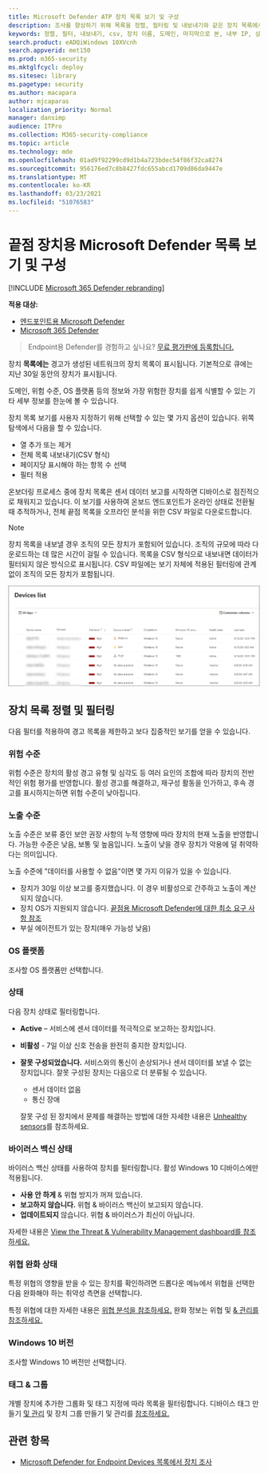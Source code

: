```yaml
---
title: Microsoft Defender ATP 장치 목록 보기 및 구성
description: 조사를 향상하기 위해 목록을 정렬, 필터링 및 내보내기와 같은 장치 목록에서 사용할 수 있는 사용 가능한 기능에 대해 자세히 알아보습니다.
keywords: 정렬, 필터, 내보내기, csv, 장치 이름, 도메인, 마지막으로 본, 내부 IP, 상태, 활성 경고, 활성 맬웨어 감지, 위협 범주, 경고 검토, 네트워크, 연결, 맬웨어, 유형, 암호 도용자, 랜섬웨어, 악용, 위협, 일반 맬웨어, 원치 않는 소프트웨어
search.product: eADQiWindows 10XVcnh
search.appverid: met150
ms.prod: m365-security
ms.mktglfcycl: deploy
ms.sitesec: library
ms.pagetype: security
ms.author: macapara
author: mjcaparas
localization_priority: Normal
manager: dansimp
audience: ITPro
ms.collection: M365-security-compliance
ms.topic: article
ms.technology: mde
ms.openlocfilehash: 01ad9f92299cd9d1b4a723bdec54f86f32ca8274
ms.sourcegitcommit: 956176ed7c8b8427fdc655abcd1709d86da9447e
ms.translationtype: MT
ms.contentlocale: ko-KR
ms.lasthandoff: 03/23/2021
ms.locfileid: "51076583"
---
```

# <a name="view-and-organize-the-microsoft-defender-for-endpoint-devices-list"></a>끝점 장치용 Microsoft Defender 목록 보기 및 구성

[!INCLUDE [Microsoft 365 Defender rebranding](../../includes/microsoft-defender.md)]


**적용 대상:**
- [엔드포인트용 Microsoft Defender](https://go.microsoft.com/fwlink/p/?linkid=2146631)
- [Microsoft 365 Defender](https://go.microsoft.com/fwlink/?linkid=2118804)

> Endpoint용 Defender를 경험하고 싶나요? [무료 평가판에 등록합니다.](https://www.microsoft.com/microsoft-365/windows/microsoft-defender-atp?ocid=docs-wdatp-machinesview-abovefoldlink)


장치 **목록에는** 경고가 생성된 네트워크의 장치 목록이 표시됩니다. 기본적으로 큐에는 지난 30일 동안의 장치가 표시됩니다.  

도메인, 위험 수준, OS 플랫폼 등의 정보와 가장 위험한 장치를 쉽게 식별할 수 있는 기타 세부 정보를 한눈에 볼 수 있습니다.

장치 목록 보기를 사용자 지정하기 위해 선택할 수 있는 몇 가지 옵션이 있습니다. 위쪽 탐색에서 다음을 할 수 있습니다.

- 열 추가 또는 제거
- 전체 목록 내보내기(CSV 형식)
- 페이지당 표시해야 하는 항목 수 선택
- 필터 적용

온보더링 프로세스 중에  장치 목록은 센서 데이터 보고를 시작하면 디바이스로 점진적으로 채워지고 있습니다. 이 보기를 사용하여 온보드 엔드포인트가 온라인 상태로 전환될 때 추적하거나, 전체 끝점 목록을 오프라인 분석을 위한 CSV 파일로 다운로드합니다.

>[!NOTE]
> 장치 목록을 내보낼 경우 조직의 모든 장치가 포함되어 있습니다. 조직의 규모에 따라 다운로드하는 데 많은 시간이 걸릴 수 있습니다. 목록을 CSV 형식으로 내보내면 데이터가 필터되지 않은 방식으로 표시됩니다. CSV 파일에는 보기 자체에 적용된 필터링에 관계없이 조직의 모든 장치가 포함됩니다.

![장치 목록이 있는 장치 목록의 이미지](images/device-list.png)

## <a name="sort-and-filter-the-device-list"></a>장치 목록 정렬 및 필터링

다음 필터를 적용하여 경고 목록을 제한하고 보다 집중적인 보기를 얻을 수 있습니다.

### <a name="risk-level"></a>위험 수준

위험 수준은 장치의 활성 경고 유형 및 심각도 등 여러 요인의 조합에 따라 장치의 전반적인 위험 평가를 반영합니다. 활성 경고를 해결하고, 재구성 활동을 인가하고, 후속 경고를 표시하지는하면 위험 수준이 낮아집니다.

### <a name="exposure-level"></a>노출 수준

노출 수준은 보류 중인 보안 권장 사항의 누적 영향에 따라 장치의 현재 노출을 반영합니다. 가능한 수준은 낮음, 보통 및 높음입니다. 노출이 낮을 경우 장치가 악용에 덜 취약하다는 의미입니다.

노출 수준에 "데이터를 사용할 수 없음"이면 몇 가지 이유가 있을 수 있습니다.

- 장치가 30일 이상 보고를 중지했습니다. 이 경우 비활성으로 간주하고 노출이 계산되지 않습니다.
- 장치 OS가 지원되지 않습니다. [끝점용 Microsoft Defender에 대한 최소 요구 사항 참조](minimum-requirements.md)
- 부실 에이전트가 있는 장치(매우 가능성 낮음)

### <a name="os-platform"></a>OS 플랫폼

조사할 OS 플랫폼만 선택합니다.

### <a name="health-state"></a>상태

다음 장치 상태로 필터링합니다.

- **Active** – 서비스에 센서 데이터를 적극적으로 보고하는 장치입니다.
- **비활성** - 7일 이상 신호 전송을 완전히 중지한 장치입니다.
- **잘못 구성되었습니다.** 서비스와의 통신이 손상되거나 센서 데이터를 보낼 수 없는 장치입니다. 잘못 구성된 장치는 다음으로 더 분류될 수 있습니다.
  - 센서 데이터 없음
  - 통신 장애

  잘못 구성 된 장치에서 문제를 해결하는 방법에 대한 자세한 내용은 [Unhealthy sensors](fix-unhealthy-sensors.md)를 참조하세요.

### <a name="antivirus-status"></a>바이러스 백신 상태

바이러스 백신 상태를 사용하여 장치를 필터링합니다. 활성 Windows 10 디바이스에만 적용됩니다.

- **사용 안 하게** & 위협 방지가 꺼져 있습니다.
- **보고하지 않습니다.** 위협 & 바이러스 백신이 보고되지 않습니다.
- **업데이트되지** 않습니다. 위협 & 바이러스가 최신이 아닙니다.

자세한 내용은 [View the Threat & Vulnerability Management dashboard를 참조하세요.](tvm-dashboard-insights.md)

### <a name="threat-mitigation-status"></a>위협 완화 상태

특정 위협의 영향을 받을 수 있는 장치를 확인하려면 드롭다운 메뉴에서 위협을 선택한 다음 완화해야 하는 취약성 측면을 선택합니다.

특정 위협에 대한 자세한 내용은 [위협 분석을 참조하세요.](threat-analytics.md) 완화 정보는 위협 및 [& 관리를 참조하세요.](next-gen-threat-and-vuln-mgt.md)

### <a name="windows-10-version"></a>Windows 10 버전

조사할 Windows 10 버전만 선택합니다.

### <a name="tags--groups"></a>태그 & 그룹

개별 장치에 추가한 그룹화 및 태그 지정에 따라 목록을 필터링합니다. 디바이스 태그 만들기 [및 관리](machine-tags.md) 및 장치 그룹 만들기 및 관리를 [참조하세요.](machine-groups.md)

## <a name="related-topics"></a>관련 항목

- [Microsoft Defender for Endpoint Devices 목록에서 장치 조사](investigate-machines.md)
